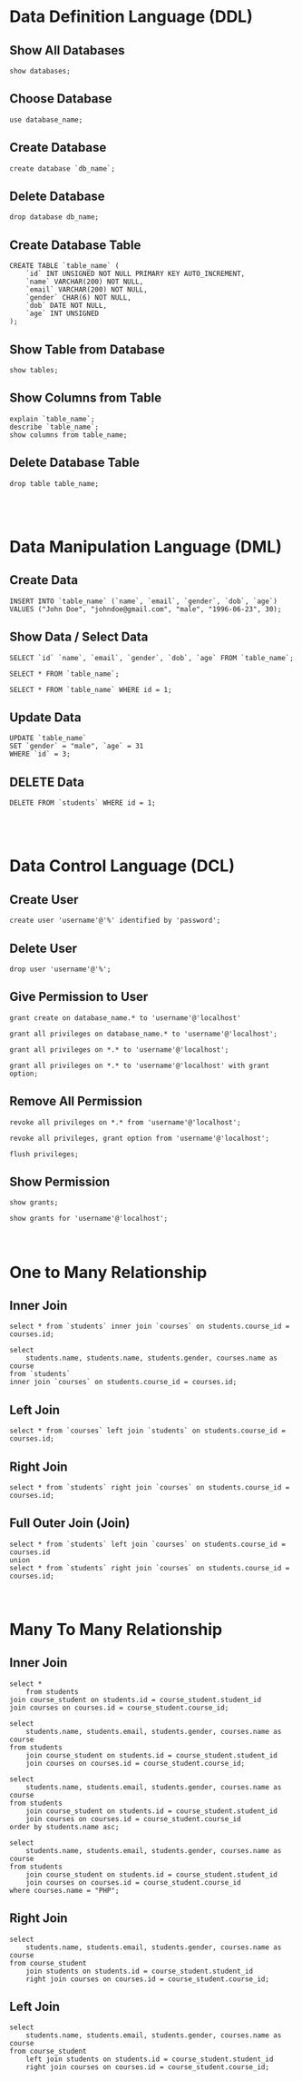 # Data Definition Language (DDL)

## Show All Databases

```mysql
show databases;
```

## Choose Database

```mysql
use database_name;
```

## Create Database

```mysql
create database `db_name`;
```

## Delete Database

```mysql
drop database db_name;
```

## Create Database Table

```mysql
CREATE TABLE `table_name` (
    `id` INT UNSIGNED NOT NULL PRIMARY KEY AUTO_INCREMENT,
    `name` VARCHAR(200) NOT NULL,
    `email` VARCHAR(200) NOT NULL,
    `gender` CHAR(6) NOT NULL,
    `dob` DATE NOT NULL,
    `age` INT UNSIGNED
);
```

## Show Table from Database

```mysql
show tables;
```

## Show Columns from Table

```mysql
explain `table_name`;
describe `table_name`;
show columns from table_name;
```

## Delete Database Table

```mysql
drop table table_name;
```

<br><br>

# Data Manipulation Language (DML)

## Create Data

```mysql
INSERT INTO `table_name` (`name`, `email`, `gender`, `dob`, `age`) VALUES ("John Doe", "johndoe@gmail.com", "male", "1996-06-23", 30);
```

## Show Data / Select Data

```mysql
SELECT `id` `name`, `email`, `gender`, `dob`, `age` FROM `table_name`;

SELECT * FROM `table_name`;

SELECT * FROM `table_name` WHERE id = 1;
```

## Update Data

```mysql
UPDATE `table_name` 
SET `gender` = "male", `age` = 31
WHERE `id` = 3;
```

## DELETE Data

```mysql
DELETE FROM `students` WHERE id = 1;
```

<br><br>

# Data Control Language (DCL)

## Create User

```mysql
create user 'username'@'%' identified by 'password';
```

## Delete User

```mysql
drop user 'username'@'%';
```

## Give Permission to User

```mysql
grant create on database_name.* to 'username'@'localhost'

grant all privileges on database_name.* to 'username'@'localhost';

grant all privileges on *.* to 'username'@'localhost';

grant all privileges on *.* to 'username'@'localhost' with grant option;
```

## Remove All Permission

```mysql
revoke all privileges on *.* from 'username'@'localhost';

revoke all privileges, grant option from 'username'@'localhost';

flush privileges;
```

## Show Permission

```mysql
show grants;

show grants for 'username'@'localhost';
```

<br>

# One to Many Relationship

## Inner Join

```mysql
select * from `students` inner join `courses` on students.course_id = courses.id;
```

```mysql
select 
    students.name, students.name, students.gender, courses.name as course
from `students`
inner join `courses` on students.course_id = courses.id;
```

## Left Join

```mysql
select * from `courses` left join `students` on students.course_id = courses.id;
```

## Right Join

```mysql
select * from `students` right join `courses` on students.course_id = courses.id;
```

## Full Outer Join (Join)

```mysql
select * from `students` left join `courses` on students.course_id = courses.id
union
select * from `students` right join `courses` on students.course_id = courses.id;
```

<br>

# Many To Many Relationship

## Inner Join

```mysql
select *
    from students
join course_student on students.id = course_student.student_id
join courses on courses.id = course_student.course_id;
```

```mysql
select 
    students.name, students.email, students.gender, courses.name as course 
from students
    join course_student on students.id = course_student.student_id
    join courses on courses.id = course_student.course_id;
```

```mysql
select 
    students.name, students.email, students.gender, courses.name as course 
from students
    join course_student on students.id = course_student.student_id
    join courses on courses.id = course_student.course_id
order by students.name asc;
```

```mysql
select 
    students.name, students.email, students.gender, courses.name as course 
from students
    join course_student on students.id = course_student.student_id
    join courses on courses.id = course_student.course_id
where courses.name = "PHP";
```

## Right Join

```mysql
select 
    students.name, students.email, students.gender, courses.name as course 
from course_student
    join students on students.id = course_student.student_id
    right join courses on courses.id = course_student.course_id;
```

## Left Join

```mysql
select 
    students.name, students.email, students.gender, courses.name as course 
from course_student
    left join students on students.id = course_student.student_id
    right join courses on courses.id = course_student.course_id;
```
